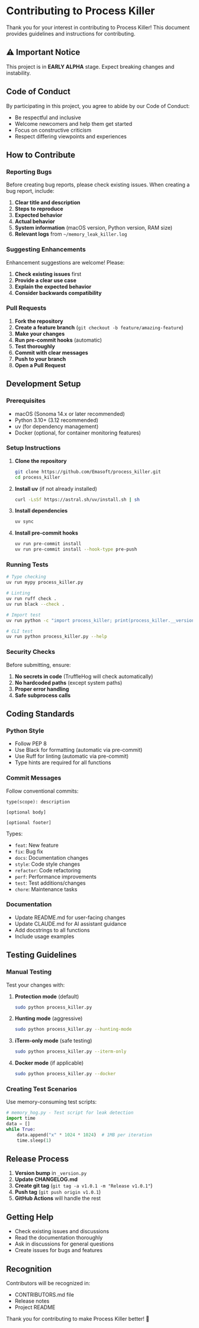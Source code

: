 # Contributing to Process Killer

Thank you for your interest in contributing to Process Killer! This document provides guidelines and instructions for contributing.

## ⚠️ Important Notice

This project is in **EARLY ALPHA** stage. Expect breaking changes and instability.

## Code of Conduct

By participating in this project, you agree to abide by our Code of Conduct:

- Be respectful and inclusive
- Welcome newcomers and help them get started
- Focus on constructive criticism
- Respect differing viewpoints and experiences

## How to Contribute

### Reporting Bugs

Before creating bug reports, please check existing issues. When creating a bug report, include:

1. **Clear title and description**
2. **Steps to reproduce**
3. **Expected behavior**
4. **Actual behavior**
5. **System information** (macOS version, Python version, RAM size)
6. **Relevant logs** from `~/memory_leak_killer.log`

### Suggesting Enhancements

Enhancement suggestions are welcome! Please:

1. **Check existing issues** first
2. **Provide a clear use case**
3. **Explain the expected behavior**
4. **Consider backwards compatibility**

### Pull Requests

1. **Fork the repository**
2. **Create a feature branch** (`git checkout -b feature/amazing-feature`)
3. **Make your changes**
4. **Run pre-commit hooks** (automatic)
5. **Test thoroughly**
6. **Commit with clear messages**
7. **Push to your branch**
8. **Open a Pull Request**

## Development Setup

### Prerequisites

- macOS (Sonoma 14.x or later recommended)
- Python 3.10+ (3.12 recommended)
- uv (for dependency management)
- Docker (optional, for container monitoring features)

### Setup Instructions

1. **Clone the repository**
   ```bash
   git clone https://github.com/Emasoft/process_killer.git
   cd process_killer
   ```

2. **Install uv** (if not already installed)
   ```bash
   curl -LsSf https://astral.sh/uv/install.sh | sh
   ```

3. **Install dependencies**
   ```bash
   uv sync
   ```

4. **Install pre-commit hooks**
   ```bash
   uv run pre-commit install
   uv run pre-commit install --hook-type pre-push
   ```

### Running Tests

```bash
# Type checking
uv run mypy process_killer.py

# Linting
uv run ruff check .
uv run black --check .

# Import test
uv run python -c "import process_killer; print(process_killer.__version__)"

# CLI test
uv run python process_killer.py --help
```

### Security Checks

Before submitting, ensure:

1. **No secrets in code** (TruffleHog will check automatically)
2. **No hardcoded paths** (except system paths)
3. **Proper error handling**
4. **Safe subprocess calls**

## Coding Standards

### Python Style

- Follow PEP 8
- Use Black for formatting (automatic via pre-commit)
- Use Ruff for linting (automatic via pre-commit)
- Type hints are required for all functions

### Commit Messages

Follow conventional commits:

```
type(scope): description

[optional body]

[optional footer]
```

Types:
- `feat`: New feature
- `fix`: Bug fix
- `docs`: Documentation changes
- `style`: Code style changes
- `refactor`: Code refactoring
- `perf`: Performance improvements
- `test`: Test additions/changes
- `chore`: Maintenance tasks

### Documentation

- Update README.md for user-facing changes
- Update CLAUDE.md for AI assistant guidance
- Add docstrings to all functions
- Include usage examples

## Testing Guidelines

### Manual Testing

Test your changes with:

1. **Protection mode** (default)
   ```bash
   sudo python process_killer.py
   ```

2. **Hunting mode** (aggressive)
   ```bash
   sudo python process_killer.py --hunting-mode
   ```

3. **iTerm-only mode** (safe testing)
   ```bash
   sudo python process_killer.py --iterm-only
   ```

4. **Docker mode** (if applicable)
   ```bash
   sudo python process_killer.py --docker
   ```

### Creating Test Scenarios

Use memory-consuming test scripts:

```python
# memory_hog.py - Test script for leak detection
import time
data = []
while True:
    data.append("x" * 1024 * 1024)  # 1MB per iteration
    time.sleep(1)
```

## Release Process

1. **Version bump** in `_version.py`
2. **Update CHANGELOG.md**
3. **Create git tag** (`git tag -a v1.0.1 -m "Release v1.0.1"`)
4. **Push tag** (`git push origin v1.0.1`)
5. **GitHub Actions** will handle the rest

## Getting Help

- Check existing issues and discussions
- Read the documentation thoroughly
- Ask in discussions for general questions
- Create issues for bugs and features

## Recognition

Contributors will be recognized in:
- CONTRIBUTORS.md file
- Release notes
- Project README

Thank you for contributing to make Process Killer better! 🎉
